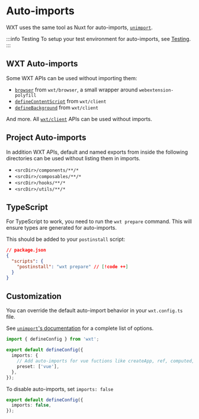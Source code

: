# Auto-imports

WXT uses the same tool as Nuxt for auto-imports, [`unimport`](https://github.com/unjs/unimport).

:::info Testing
To setup your test environment for auto-imports, see [Testing](/get-started/testing.md).
:::

## WXT Auto-imports

Some WXT APIs can be used without importing them:

- [`browser`](/config.md#browser) from `wxt/browser`, a small wrapper around `webextension-polyfill`
- [`defineContentScript`](/config.md#defiencontentscript) from `wxt/client`
- [`defineBackground`](/config.md#definebackgroundscript) from `wxt/client`

And more. All [`wxt/client`](/config.md#wxtclient) APIs can be used without imports.

## Project Auto-imports

In addition WXT APIs, default and named exports from inside the following directories can be used without listing them in imports.

- `<srcDir>/components/**/*`
- `<srcDir>/composables/**/*`
- `<srcDir>/hooks/**/*`
- `<srcDir>/utils/**/*`

## TypeScript

For TypeScript to work, you need to run the `wxt prepare` command. This will ensure types are generated for auto-imports.

This should be added to your `postinstall` script:

```json
// package.json
{
  "scripts": {
    "postinstall": "wxt prepare" // [!code ++]
  }
}
```

## Customization

You can override the default auto-import behavior in your `wxt.config.ts` file.

See [`unimport`'s documentation](https://github.com/unjs/unimport#configurations) for a complete list of options.

```ts
import { defineConfig } from 'wxt';

export default defineConfig({
  imports: {
    // Add auto-imports for vue fuctions like createApp, ref, computed, watch, toRaw, etc...
    preset: ['vue'],
  },
});
```

To disable auto-imports, set `imports: false`

```ts
export default defineConfig({
  imports: false,
});
```
